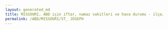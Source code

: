 ```yaml
---
layout: generated_md
title: MISSOURI, ABD için iftar, namaz vakitleri ve hava durumu - ilçe/eyalet seç
permalink: /ABD/MISSOURI/ST_ JOSEPH
---
```


<script type="text/javascript">
  var country = ABD;
  var city = MISSOURI;
  var state = ST_ JOSEPH;
  var lat = 72;
  var lon = 21;
</script>
